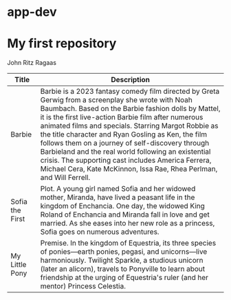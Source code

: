 # app-dev

# My first repository

John Ritz Ragaas

| Title          | Description                                                                                                                                                      |
| -------------- | ---------------------------------------------------------------------------------------------------------------------------------------------------------------- |
| Barbie         | Barbie is a 2023 fantasy comedy film directed by Greta Gerwig from a screenplay she wrote with Noah Baumbach. Based on the Barbie fashion dolls by Mattel, it is the first live-action Barbie film after numerous animated films and specials. Starring Margot Robbie as the title character and Ryan Gosling as Ken, the film follows them on a journey of self-discovery through Barbieland and the real world following an existential crisis. The supporting cast includes America Ferrera, Michael Cera, Kate McKinnon, Issa Rae, Rhea Perlman, and Will Ferrell. |
| Sofia the First| Plot. A young girl named Sofia and her widowed mother, Miranda, have lived a peasant life in the kingdom of Enchancia. One day, the widowed King Roland of Enchancia and Miranda fall in love and get married. As she eases into her new role as a princess, Sofia goes on numerous adventures.                                                                                             |
| My Little Pony | Premise. In the kingdom of Equestria, its three species of ponies—earth ponies, pegasi, and unicorns—live harmoniously. Twilight Sparkle, a studious unicorn (later an alicorn), travels to Ponyville to learn about friendship at the urging of Equestria's ruler (and her mentor) Princess Celestia.                                                                                 |
